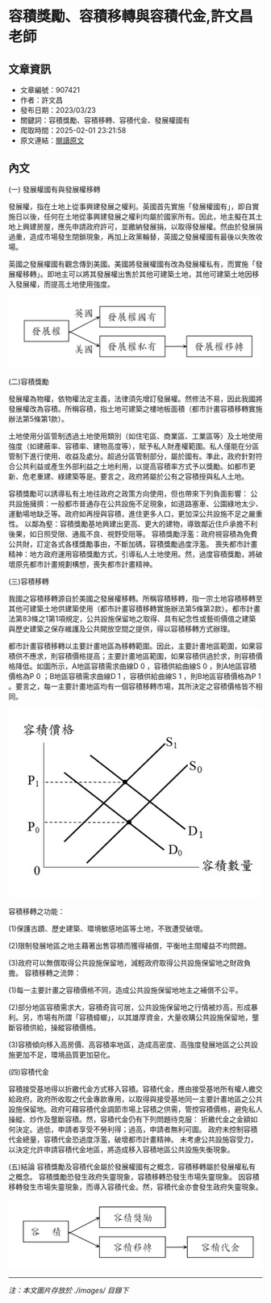 # 容積獎勵、容積移轉與容積代金,許文昌老師

## 文章資訊
- 文章編號：907421
- 作者：許文昌
- 發布日期：2023/03/23
- 關鍵詞：容積獎勵、容積移轉、容積代金、發展權國有
- 爬取時間：2025-02-01 23:21:58
- 原文連結：[閱讀原文](https://real-estate.get.com.tw/Columns/detail.aspx?no=907421)

## 內文


(一)	發展權國有與發展權移轉


發展權，指在土地上從事興建發展之權利。英國首先實施「發展權國有」，即自實施日以後，任何在土地從事興建發展之權利均屬於國家所有。因此，地主擬在其土地上興建房屋，應先申請政府許可，並繳納發展捐，以取得發展權。然由於發展捐過重，造成市場發生閉鎖現象，再加上政黨輪替，英國之發展權國有最後以失敗收場。


英國之發展權國有觀念傳到美國。美國將發展權國有改為發展權私有，而實施「發展權移轉」。即地主可以將其發展權出售於其他可建築土地，其他可建築土地因移入發展權，而提高土地使用強度。



![圖片](./images/907421_a0cb3de84a1e98565c0527a5d0f6c0ce.jpg)



(二)容積獎勵


發展權為物權，依物權法定主義，法律須先增訂發展權。然修法不易，因此我國將發展權改為容積。所稱容積，指土地可建築之樓地板面積（都市計畫容積移轉實施辦法第5條第1款）。


土地使用分區管制透過土地使用類別（如住宅區、商業區、工業區等）及土地使用強度（如建蔽率、容積率、建物高度等），賦予私人財產權範圍。私人僅能在分區管制下進行使用、收益及處分。超過分區管制部分，屬於國有。準此，政府針對符合公共利益或產生外部利益之土地利用，以提高容積率方式予以獎勵。如都市更新、危老重建、綠建築等是。要言之，政府將屬於公有之容積授與私人土地。


容積獎勵可以誘導私有土地往政府之政策方向使用，但也帶來下列負面影響：
公共設施擁擠：一般都市普通存在公共設施不足現象，如道路塞車、公園綠地太少、運動場地缺乏等。政府如再授與容積，進住更多人口，更加深公共設施不足之嚴重性。
以鄰為壑：容積獎勵基地興建出更高、更大的建物，導致鄰近住戶承擔不利後果，如日照受限、通風不良、視野受阻等。
容積獎勵浮濫：政府視容積為免費公共財，訂定各式各樣獎勵事由，不斷加碼，容積獎勵過度浮濫。
喪失都市計畫精神：地方政府運用容積獎勵方式，引導私人土地使用。然，過度容積獎勵，將破壞原先都市計畫規劃構想，喪失都市計畫精神。


(三)容積移轉


我國之容積移轉源自於美國之發展權移轉。所稱容積移轉，指一宗土地容積移轉至其他可建築土地供建築使用（都市計畫容積移轉實施辦法第5條第2款）。都市計畫法第83條之1第1項規定，公共設施保留地之取得、具有紀念性或藝術價值之建築與歷史建築之保存維護及公共開放空間之提供，得以容積移轉方式辦理。


都市計畫容積移轉以主要計畫地區為移轉範圍。因此，主要計畫地區範圍，如果容積供不應求，則容積價格提高；主要計畫地區範圍，如果容積供過於求，則容積價格降低。如圖所示，A地區容積需求曲線D
0
，容積供給曲線S
0
，則A地區容積價格為P
0
；B地區容積需求曲線D
1
，容積供給曲線S
1
，則B地區容積價格為P
1
。要言之，每一主要計畫地區均有一個容積移轉市場，其所決定之容積價格皆不相同。



![圖片](./images/907421_c78d8cfb1c89bff1202c94751b0d6340.jpg)

容積移轉之功能：


(1)保護古蹟、歷史建築、環境敏感地區等土地，不致遭受破壞。


(2)限制發展地區之地主藉著出售容積而獲得補償，平衡地主間權益不均問題。


(3)政府可以無償取得公共設施保留地，減輕政府取得公共設施保留地之財政負擔。
容積移轉之流弊：


(1)每一主要計畫之容積價格不同，造成公共設施保留地地主之補償不公平。


(2)部分地區容積需求大，容積奇貨可居，公共設施保留地之行情被炒高，形成暴利。另，市場有所謂「容積蟑螂」，以其雄厚資金，大量收購公共設施保留地，壟斷容積供給，操縱容積價格。


(3)容積傾向移入高房價、高容積率地區，造成高密度、高強度發展地區之公共設施更加不足，環境品質更加惡化。


(四)容積代金


容積接受基地得以折繳代金方式移入容積。容積代金，應由接受基地所有權人繳交給政府。政府所收取之代金專款專用，以取得與接受基地同一主要計畫地區之公共設施保留地。政府可藉容積代金調節市場上容積之供需，管控容積價格，避免私人操縱、炒作及壟斷容積。然，容積代金仍有下列問題待克服：
折繳代金之金額如何決定。過低，申請者享受不勞利得；過高，申請者無利可圖。
政府未控制容積代金總量，容積代金恐過度浮濫，破壞都市計畫精神。
未考慮公共設施容受力，以決定允許申請容積代金地區，將造成移入容積地區公共設施失衡現象。


(五)結論
容積獎勵及容積代金屬於發展權國有之概念，容積移轉屬於發展權私有之概念。
容積獎勵恐發生政府失靈現象，容積移轉恐發生市場失靈現象。
因容積移轉發生市場失靈現象，而導入容積代金。然，容積代金亦會發生政府失靈現象。



![圖片](./images/907421_4fb13de58de7fea3682965085e00e50b.jpg)


---
*注：本文圖片存放於 ./images/ 目錄下*
